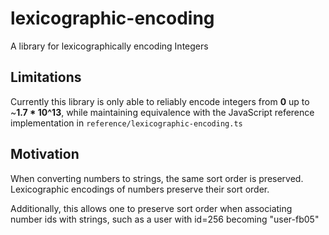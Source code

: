 # lexicographic-encoding 

A library for lexicographically encoding Integers

## Limitations

Currently this library is only able to reliably encode integers from **0** up to ~**1.7 * 10^13**, while maintaining equivalence with the JavaScript reference implementation in `reference/lexicographic-encoding.ts`

## Motivation

When converting numbers to strings, the same sort order is preserved. Lexicographic encodings of numbers preserve their sort order.

Additionally, this allows one to preserve sort order when associating number ids with strings, such as a user with id=256 becoming "user-fb05"

